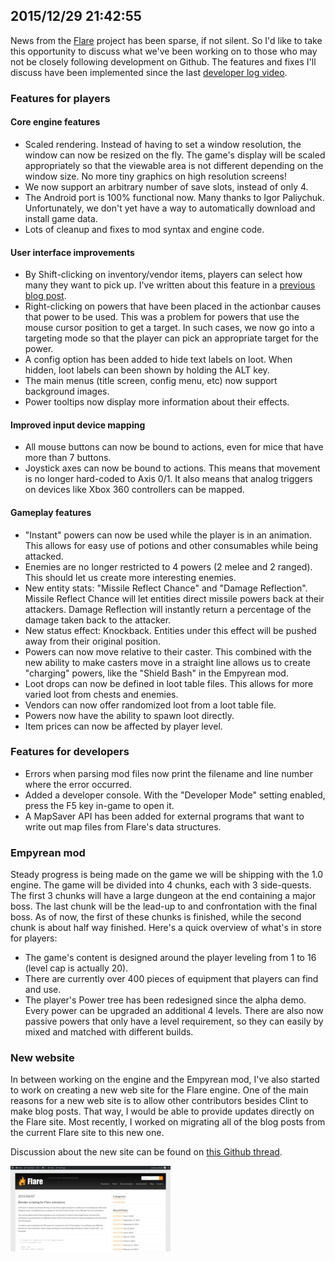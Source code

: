 ## 2015/12/29 21:42:55

News from the [Flare](http://flarerpg.org) project has been sparse, if not silent. So I'd like to take this opportunity to discuss what we've been working on to those who may not be closely following development on Github. The features and fixes I'll discuss have been implemented since the last [developer log video](https://www.youtube.com/watch?v=F2dM-i44o78).

### Features for players

#### Core engine features

- Scaled rendering. Instead of having to set a window resolution, the window can now be resized on the fly. The game's display will be scaled appropriately so that the viewable area is not different depending on the window size. No more tiny graphics on high resolution screens!
- We now support an arbitrary number of save slots, instead of only 4.
- The Android port is 100% functional now. Many thanks to Igor Paliychuk. Unfortunately, we don't yet have a way to automatically download and install game data.
- Lots of cleanup and fixes to mod syntax and engine code.

#### User interface improvements

- By Shift-clicking on inventory/vendor items, players can select how many they want to pick up. I've written about this feature in a [previous blog post](blog_2015-08-27_23-04-11.html).
- Right-clicking on powers that have been placed in the actionbar causes that power to be used. This was a problem for powers that use the mouse cursor position to get a target. In such cases, we now go into a targeting mode so that the player can pick an appropriate target for the power.
- A config option has been added to hide text labels on loot. When hidden, loot labels can been shown by holding the ALT key.
- The main menus (title screen, config menu, etc) now support background images.
- Power tooltips now display more information about their effects.

#### Improved input device mapping

- All mouse buttons can now be bound to actions, even for mice that have more than 7 buttons.
- Joystick axes can now be bound to actions. This means that movement is no longer hard-coded to Axis 0/1. It also means that analog triggers on devices like Xbox 360 controllers can be mapped.

#### Gameplay features

- "Instant" powers can now be used while the player is in an animation. This allows for easy use of potions and other consumables while being attacked.
- Enemies are no longer restricted to 4 powers (2 melee and 2 ranged). This should let us create more interesting enemies.
- New entity stats: "Missile Reflect Chance" and "Damage Reflection". Missile Reflect Chance will let entities direct missile powers back at their attackers. Damage Reflection will instantly return a percentage of the damage taken back to the attacker.
- New status effect: Knockback. Entities under this effect will be pushed away from their original position.
- Powers can now move relative to their caster. This combined with the new ability to make casters move in a straight line allows us to create "charging" powers, like the "Shield Bash" in the Empyrean mod.
- Loot drops can now be defined in loot table files. This allows for more varied loot from chests and enemies.
- Vendors can now offer randomized loot from a loot table file.
- Powers now have the ability to spawn loot directly.
- Item prices can now be affected by player level.

### Features for developers

- Errors when parsing mod files now print the filename and line number where the error occurred.
- Added a developer console. With the "Developer Mode" setting enabled, press the F5 key in-game to open it.
- A MapSaver API has been added for external programs that want to write out map files from Flare's data structures.

### Empyrean mod

Steady progress is being made on the game we will be shipping with the 1.0 engine. The game will be divided into 4 chunks, each with 3 side-quests. The first 3 chunks will have a large dungeon at the end containing a major boss. The last chunk will be the lead-up to and confrontation with the final boss. As of now, the first of these chunks is finished, while the second chunk is about half way finished. Here's a quick overview of what's in store for players:

- The game's content is designed around the player leveling from 1 to 16 (level cap is actually 20).
- There are currently over 400 pieces of equipment that players can find and use.
- The player's Power tree has been redesigned since the alpha demo. Every power can be upgraded an additional 4 levels. There are also now passive powers that only have a level requirement, so they can easily by mixed and matched with different builds.

### New website

In between working on the engine and the Empyrean mod, I've also started to work on creating a new web site for the Flare engine. One of the main reasons for a new web site is to allow other contributors besides Clint to make blog posts. That way, I would be able to provide updates directly on the Flare site. Most recently, I worked on migrating all of the blog posts from the current Flare site to this new one.

Discussion about the new site can be found on [this Github thread](https://github.com/clintbellanger/flare-engine/issues/1407).

[![New Flare Blog: preview screenshot](images/thumb_flare_new_blog_preview.jpg)](images/flare_new_blog_preview.png)

